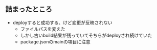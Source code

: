 #

## 詰まったところ
* deployすると成功する、けど変更が反映されない
    * ファイルパスを変えた
    * しかし古いbuild結果が残っていてそちらがdeployされ続けていた
    * package.jsonのmainの項目に注意
